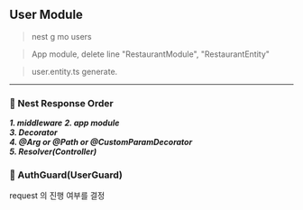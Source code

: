 ## User Module

> nest g mo users

> App module, delete line "RestaurantModule", "RestaurantEntity"

> user.entity.ts generate.

---
### 📌 Nest Response Order
***1. middleware***
***2. app module***  
***3. Decorator***  
***4. @Arg or @Path or @CustomParamDecorator***  
***5. Resolver(Controller)***  
 
### 📌 AuthGuard(UserGuard)
 request 의 진행 여부를 결정
 
